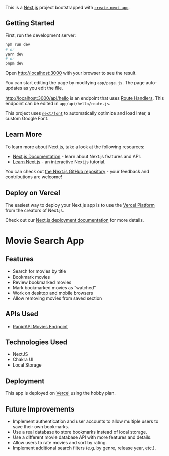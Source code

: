 This is a [Next.js](https://nextjs.org/) project bootstrapped with [`create-next-app`](https://github.com/vercel/next.js/tree/canary/packages/create-next-app).

## Getting Started

First, run the development server:

```bash
npm run dev
# or
yarn dev
# or
pnpm dev
```

Open [http://localhost:3000](http://localhost:3000) with your browser to see the result.

You can start editing the page by modifying `app/page.js`. The page auto-updates as you edit the file.

[http://localhost:3000/api/hello](http://localhost:3000/api/hello) is an endpoint that uses [Route Handlers](https://beta.nextjs.org/docs/routing/route-handlers). This endpoint can be edited in `app/api/hello/route.js`.

This project uses [`next/font`](https://nextjs.org/docs/basic-features/font-optimization) to automatically optimize and load Inter, a custom Google Font.

## Learn More

To learn more about Next.js, take a look at the following resources:

- [Next.js Documentation](https://nextjs.org/docs) - learn about Next.js features and API.
- [Learn Next.js](https://nextjs.org/learn) - an interactive Next.js tutorial.

You can check out [the Next.js GitHub repository](https://github.com/vercel/next.js/) - your feedback and contributions are welcome!

## Deploy on Vercel

The easiest way to deploy your Next.js app is to use the [Vercel Platform](https://vercel.com/new?utm_medium=default-template&filter=next.js&utm_source=create-next-app&utm_campaign=create-next-app-readme) from the creators of Next.js.

Check out our [Next.js deployment documentation](https://nextjs.org/docs/deployment) for more details.

# Movie Search App

## Features

- Search for movies by title
- Bookmark movies
- Review bookmarked movies
- Mark bookmarked movies as “watched”
- Work on desktop and mobile browsers
- Allow removing movies from saved section

## APIs Used

- [RapidAPI Movies Endpoint](https://rapidapi.com/rapidapi/api/movie-database-alternative)

## Technologies Used

- NextJS
- Chakra UI
- Local Storage

## Deployment

This app is deployed on [Vercel](https://vercel.com/docs) using the hobby plan.

## Future Improvements

- Implement authentication and user accounts to allow multiple users to save their own bookmarks.
- Use a real database to store bookmarks instead of local storage.
- Use a different movie database API with more features and details.
- Allow users to rate movies and sort by rating.
- Implement additional search filters (e.g. by genre, release year, etc.).
